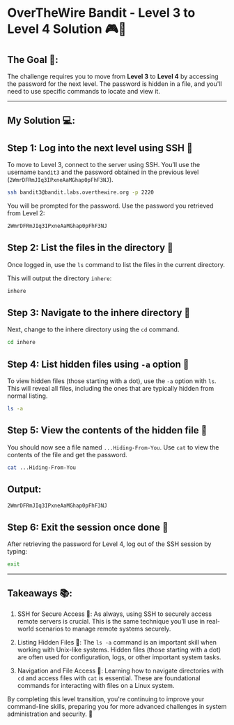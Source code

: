 # OverTheWire Bandit - Level 3 to Level 4 Solution 🎮🔐

## The Goal 🎯:
The challenge requires you to move from **Level 3** to **Level 4** by accessing the password for the next level. The password is hidden in a file, and you'll need to use specific commands to locate and view it.

---

## My Solution 💻:

## Step 1: Log into the next level using SSH 🔑
To move to Level 3, connect to the server using SSH. You’ll use the username `bandit3` and the password obtained in the previous level (`2WmrDFRmJIq3IPxneAaMGhap0pFhF3NJ`).

```bash
ssh bandit3@bandit.labs.overthewire.org -p 2220
```

You will be prompted for the password. Use the password you retrieved from Level 2:

```bash
2WmrDFRmJIq3IPxneAaMGhap0pFhF3NJ
```

## Step 2: List the files in the directory 📂
Once logged in, use the `ls` command to list the files in the current directory.

This will output the directory `inhere`: 

```bash
inhere
```

## Step 3: Navigate to the inhere directory 📂
Next, change to the inhere directory using the `cd` command.

```bash
cd inhere
```

## Step 4: List hidden files using `-a` option 📑
To view hidden files (those starting with a dot), use the `-a` option with `ls`. This will reveal all files, including the ones that are typically hidden from normal listing.

```bash
ls -a
```

## Step 5: View the contents of the hidden file 📖
You should now see a file named `...Hiding-From-You`. Use `cat` to view the contents of the file and get the password.

```bash
cat ...Hiding-From-You
```

## Output:

```bash
2WmrDFRmJIq3IPxneAaMGhap0pFhF3NJ
```

## Step 6: Exit the session once done 🛑
After retrieving the password for Level 4, log out of the SSH session by typing:

```bash
exit
```

---

## Takeaways 📚:

1. SSH for Secure Access 🔐: As always, using SSH to securely access remote servers is crucial. This is the same technique you’ll use in real-world scenarios to manage remote systems securely.

2. Listing Hidden Files 🔎: The `ls -a` command is an important skill when working with Unix-like systems. Hidden files (those starting with a dot) are often used for configuration, logs, or other important system tasks.

3. Navigation and File Access 🧭: Learning how to navigate directories with `cd` and access files with `cat` is essential. These are foundational commands for interacting with files on a Linux system.

By completing this level transition, you're continuing to improve your command-line skills, preparing you for more advanced challenges in system administration and security. 🚀






